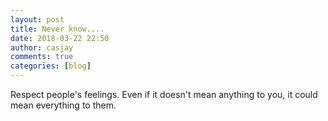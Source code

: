 ```yaml
---
layout: post
title: Never know....
date: 2018-03-22 22:50
author: casjay
comments: true
categories: [blog]
---
```


Respect people's feelings. Even if it doesn't mean anything to you, it could mean everything to them.  
